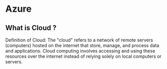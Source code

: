 # Azure

## What is Cloud ?
Definition of Cloud:
The "cloud" refers to a network of remote servers (computers) hosted on the internet that store, manage, and process data and applications. Cloud computing involves accessing and using these resources over the internet instead of relying solely on local computers or servers.
